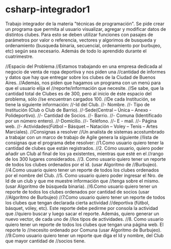 # csharp-integrador1

Trabajo integrador de la materia "técnicas de programación".
Se pide crear un programa que permita al usuario visualizar, agregar y modificar datos de distintos clubes. Para esto se deben utilizar funciones
con pasajes de parámetros por valor o referencia, vectores y algorimos de busqueda y ordenamiento (busqueda binaria, secuencial, ordenamiento por burbujeo, etc)
según sea necesario. Además de todo lo aprendido durante el cuatrimestre.


//Espacio del Problema
//Estamos trabajando en una empresa dedicada al negocio de venta de ropa deportiva y nos piden una
//cantidad de informes y datos que hay que entregar sobre los clubes de la Ciudad de Buenos Aires.
//Además, nos piden que hagamos un programa con un menú para que el usuario elija el
//reporte/información que necesite.
//Se sabe, que la cantidad total de Clubes es de 300, pero al inicio de éste espacio del problema, sólo
//se encuentran cargados 100.
//De cada Institución, se tiene la siguiente información:
//-Id del Club.
//- Nombre.
//- Tipo de Institución (Club o Club de Barrio).
//-Sede(Central – Única – Anexo - Polideportivo).
//- Cantidad de Socios.
//- Barrio.
//- Comuna (Identificado por un número entero).
//-Domicilio.
//- Teléfono.
//- E - mail.
//- Página web.
//- Actividades(Fútbol – Básquet – Natación – Voley – Tenis – Artes Marciales).
//Consignas a resolver
//Un analista de sistemas acostumbrado a trabajar con un marco de trabajo de Agile genera la siguiente
//lista de consignas que el programa debe resolver:
//1.Como usuario quiero tener la cantidad de clubes que están registrados.
//2. Cómo usuario, quiero poder añadir un Club al final de los ya existentes, mientras que esté en el
//rango de los 300 lugares considerados.
//3. Como usuario quiero tener un reporte de todos los clubes ordenados por el id. (usar Algoritmo de
//Burbujeo).
//4.Como usuario quiero tener un reporte de todos los clubes ordenados por el nombre del Club.
//5. Como usuario quiero poder ingresar el Nro. de Id de un club y que me muestre información que
//tenga sobre el mismo. (usar Algoritmo de búsqueda binaria).
//6.Como usuario quiero tener un reporte de todos los clubes ordenados por cantidad de socios (usar
//Algoritmo de Burbujeo)
//7.Como usuario quiero tener un reporte de todos los clubes que tengan declarada cierta actividad
//deportiva (fútbol, básquet, vóley, etc). Este reporte debe pedirme por consola la actividad que
//quiero buscar y luego sacar el reporte. Además, quiero generar un nuevo vector, de cada uno de
//los tipos de actividades.
//8. Como usuario quiero tener un reporte de todos los clubes que tengan una página web. El reporte lo
//necesito ordenado por Comuna (usar Algoritmo de Burbujeo).
//9.Como usuario quiero tener un reporte que diga el Id y nombre, del Club que mayor cantidad de
//socios tiene.
